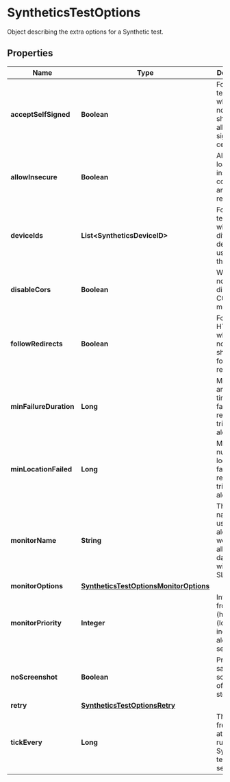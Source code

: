 # SyntheticsTestOptions

Object describing the extra options for a Synthetic test.

## Properties

| Name                   | Type                                                                              | Description                                                                                         | Notes      |
| ---------------------- | --------------------------------------------------------------------------------- | --------------------------------------------------------------------------------------------------- | ---------- |
| **acceptSelfSigned**   | **Boolean**                                                                       | For SSL test, whether or not the test should allow self signed certificates.                        | [optional] |
| **allowInsecure**      | **Boolean**                                                                       | Allows loading insecure content for an HTTP request.                                                | [optional] |
| **deviceIds**          | **List&lt;SyntheticsDeviceID&gt;**                                                | For browser test, array with the different device IDs used to run the test.                         | [optional] |
| **disableCors**        | **Boolean**                                                                       | Whether or not to disable CORS mechanism.                                                           | [optional] |
| **followRedirects**    | **Boolean**                                                                       | For API HTTP test, whether or not the test should follow redirects.                                 | [optional] |
| **minFailureDuration** | **Long**                                                                          | Minimum amount of time in failure required to trigger an alert.                                     | [optional] |
| **minLocationFailed**  | **Long**                                                                          | Minimum number of locations in failure required to trigger an alert.                                | [optional] |
| **monitorName**        | **String**                                                                        | The monitor name is used for the alert title as well as for all monitor dashboard widgets and SLOs. | [optional] |
| **monitorOptions**     | [**SyntheticsTestOptionsMonitorOptions**](SyntheticsTestOptionsMonitorOptions.md) |                                                                                                     | [optional] |
| **monitorPriority**    | **Integer**                                                                       | Integer from 1 (high) to 5 (low) indicating alert severity.                                         | [optional] |
| **noScreenshot**       | **Boolean**                                                                       | Prevents saving screenshots of the steps.                                                           | [optional] |
| **retry**              | [**SyntheticsTestOptionsRetry**](SyntheticsTestOptionsRetry.md)                   |                                                                                                     | [optional] |
| **tickEvery**          | **Long**                                                                          | The frequency at which to run the Synthetic test (in seconds).                                      | [optional] |
